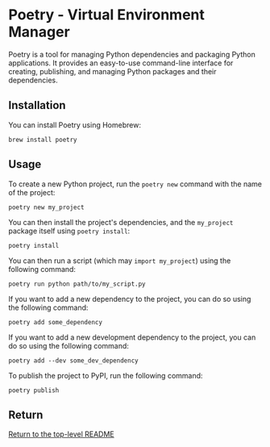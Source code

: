 # Poetry - Virtual Environment Manager

Poetry is a tool for managing Python dependencies and packaging Python applications.
It provides an easy-to-use command-line interface for creating, publishing, and managing Python packages and their dependencies.

## Installation

You can install Poetry using Homebrew:

```shell
brew install poetry
```

## Usage

To create a new Python project, run the `poetry new` command with the name of the project:

```shell
poetry new my_project
```

You can then install the project's dependencies, and the `my_project` package itself using `poetry install`:

```shell
poetry install
```

You can then run a script (which may `import my_project`) using the following command:

```shell
poetry run python path/to/my_script.py
```

If you want to add a new dependency to the project, you can do so using the following command:

```shell
poetry add some_dependency
```

If you want to add a new development dependency to the project, you can do so using the following command:

```shell
poetry add --dev some_dev_dependency
```

To publish the project to PyPI, run the following command:

```shell
poetry publish
```

## Return

[Return to the top-level README](./../../README.md)
